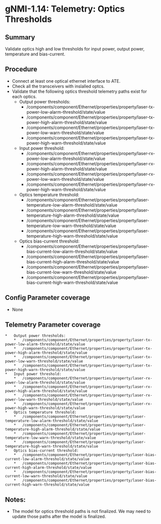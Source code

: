 # gNMI-1.14: Telemetry: Optics Thresholds

## Summary

Validate optics high and low thresholds for input power, output power, temperature and bias-current.

## Procedure

*   Connect at least one optical ethernet interface to ATE.
*   Check all the transceivers with inslalled optcs.
*   Validate that the following optics threshold telemetry paths exist for each optics.
    *   Output power thresholds:
        *   /components/component/Ethernet/properties/property/laser-tx-power-low-alarm-threshold/state/value
        *   /components/component/Ethernet/properties/property/laser-tx-power-high-alarm-threshold/state/value
        *   /components/component/Ethernet/properties/property/laser-tx-power-low-warn-threshold/state/value
        *   /components/component/Ethernet/properties/property/laser-tx-power-high-warn-threshold/state/value
    *   Input power threshold:
        *   /components/component/Ethernet/properties/property/laser-rx-power-low-alarm-threshold/state/value
        *   /components/component/Ethernet/properties/property/laser-rx-power-high-alarm-threshold/state/value
        *   /components/component/Ethernet/properties/property/laser-rx-power-low-warn-threshold/state/value
        *   /components/component/Ethernet/properties/property/laser-rx-power-high-warn-threshold/state/value
    *   Optics temperature threshold:
        *   /components/component/Ethernet/properties/property/laser-temperature-low-alarm-threshold/state/value
        *   /components/component/Ethernet/properties/property/laser-temperature-high-alarm-threshold/state/value
        *   /components/component/Ethernet/properties/property/laser-temperature-low-warn-threshold/state/value
        *   /components/component/Ethernet/properties/property/laser-temperature-high-warn-threshold/state/value
    *   Optics bias-current threshold:
        *   /components/component/Ethernet/properties/property/laser-bias-current-low-alarm-threshold/state/value
        *   /components/component/Ethernet/properties/property/laser-bias-current-high-alarm-threshold/state/value
        *   /components/component/Ethernet/properties/property/laser-bias-current-low-warn-threshold/state/value
        *   /components/component/Ethernet/properties/property/laser-bias-current-high-warn-threshold/state/value

    
## Config Parameter coverage

*   None

## Telemetry Parameter coverage
    *   Output power thresholds:
        *   /components/component/Ethernet/properties/property/laser-tx-power-low-alarm-threshold/state/value
        *   /components/component/Ethernet/properties/property/laser-tx-power-high-alarm-threshold/state/value
        *   /components/component/Ethernet/properties/property/laser-tx-power-low-warn-threshold/state/value
        *   /components/component/Ethernet/properties/property/laser-tx-power-high-warn-threshold/state/value
    *   Input power threshold:
        *   /components/component/Ethernet/properties/property/laser-rx-power-low-alarm-threshold/state/value
        *   /components/component/Ethernet/properties/property/laser-rx-power-high-alarm-threshold/state/value
        *   /components/component/Ethernet/properties/property/laser-rx-power-low-warn-threshold/state/value
        *   /components/component/Ethernet/properties/property/laser-rx-power-high-warn-threshold/state/value
    *   Optics temperature threshold:
        *   /components/component/Ethernet/properties/property/laser-temperature-low-alarm-threshold/state/value
        *   /components/component/Ethernet/properties/property/laser-temperature-high-alarm-threshold/state/value
        *   /components/component/Ethernet/properties/property/laser-temperature-low-warn-threshold/state/value
        *   /components/component/Ethernet/properties/property/laser-temperature-high-warn-threshold/state/value
    *   Optics bias-current threshold:
        *   /components/component/Ethernet/properties/property/laser-bias-current-low-alarm-threshold/state/value
        *   /components/component/Ethernet/properties/property/laser-bias-current-high-alarm-threshold/state/value
        *   /components/component/Ethernet/properties/property/laser-bias-current-low-warn-threshold/state/value
        *   /components/component/Ethernet/properties/property/laser-bias-current-high-warn-threshold/state/value
        
## Notes:
*   The model for optics threshold paths is not finalized. We may need to update those paths after the model is finalized.    
